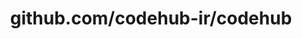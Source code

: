 ---
layout: post
title: github.com/codehub-ir/codehub
categories: link
tags: [انگلیسی, گیت‌هاب, برنامه‌نویسی]
---
